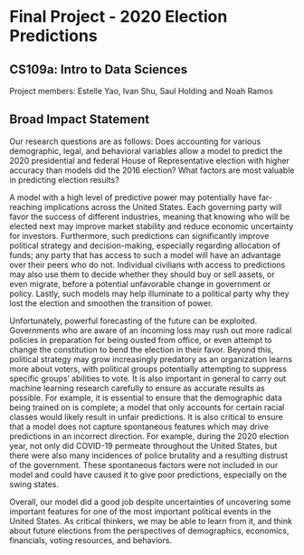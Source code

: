 # Final Project - 2020 Election Predictions
## CS109a: Intro to Data Sciences
Project members: Estelle Yao, Ivan Shu, Saul Holding and Noah Ramos

## Broad Impact Statement
Our research questions are as follows: Does accounting for various demographic, legal, and behavioral variables allow a model to predict the 2020 presidential and federal House of Representative election with higher accuracy than models did the 2016 election? What factors are most valuable in predicting election results?  

A model with a high level of predictive power may potentially have far-reaching implications across the United States. Each governing party will favor the success of different industries, meaning that knowing who will be elected next may improve market stability and reduce economic uncertainty for investors. Furthermore, such predictions can significantly improve political strategy and decision-making, especially regarding allocation of funds; any party that has access to such a model will have an advantage over their peers who do not. Individual civilians with access to predictions may also use them to decide whether they should buy or sell assets, or even migrate, before a potential unfavorable change in government or policy. Lastly, such models may help illuminate to a political party why they lost the election and smoothen the transition of power.  

Unfortunately, powerful forecasting of the future can be exploited. Governments who are aware of an incoming loss may rush out more radical policies in preparation for being ousted from office, or even attempt to change the constitution to bend the election in their favor. Beyond this, political strategy may grow increasingly predatory as an organization learns more about voters, with political groups potentially attempting to suppress specific groups’ abilities to vote.
It is also important in general to carry out machine learning research carefully to ensure as accurate results as possible. For example, it is essential to ensure that the demographic data being trained on is complete; a model that only accounts for certain racial classes would likely result in unfair predictions. It is also critical to ensure that a model does not capture spontaneous features which may drive predictions in an incorrect direction. For example, during the 2020 election year, not only did COVID-19 permeate throughout the United States, but there were also many incidences of police brutality and a resulting distrust of the government. These spontaneous factors were not included in our model and could have caused it to give poor predictions, especially on the swing states.  

Overall, our model did a good job despite uncertainties of uncovering some important features for one of the most important political events in the United States. As critical thinkers, we may be able to learn from it, and think about future elections from the perspectives of demographics, economics, financials, voting resources, and behaviors.